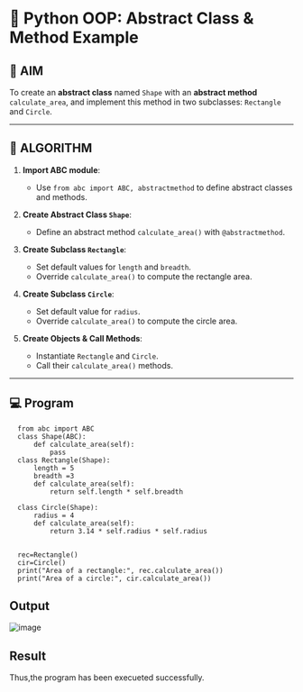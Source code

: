 # 🐍 Python OOP: Abstract Class & Method Example

## 🎯 AIM

To create an **abstract class** named `Shape` with an **abstract method** `calculate_area`, and implement this method in two subclasses: `Rectangle` and `Circle`.

---

## 🧠 ALGORITHM

1. **Import ABC module**:
   - Use `from abc import ABC, abstractmethod` to define abstract classes and methods.

2. **Create Abstract Class `Shape`**:
   - Define an abstract method `calculate_area()` with `@abstractmethod`.

3. **Create Subclass `Rectangle`**:
   - Set default values for `length` and `breadth`.
   - Override `calculate_area()` to compute the rectangle area.

4. **Create Subclass `Circle`**:
   - Set default value for `radius`.
   - Override `calculate_area()` to compute the circle area.

5. **Create Objects & Call Methods**:
   - Instantiate `Rectangle` and `Circle`.
   - Call their `calculate_area()` methods.

---

## 💻 Program
      from abc import ABC
      class Shape(ABC):
          def calculate_area(self):
              pass
      class Rectangle(Shape):
          length = 5
          breadth =3 
          def calculate_area(self):
              return self.length * self.breadth
      
      class Circle(Shape):
          radius = 4
          def calculate_area(self):
              return 3.14 * self.radius * self.radius
      
       
      rec=Rectangle()
      cir=Circle()
      print("Area of a rectangle:", rec.calculate_area()) 
      print("Area of a circle:", cir.calculate_area()) 

## Output
![image](https://github.com/user-attachments/assets/0c16b570-534e-4f13-b0e4-d83895dc9821)


## Result
Thus,the program has been execueted successfully.
